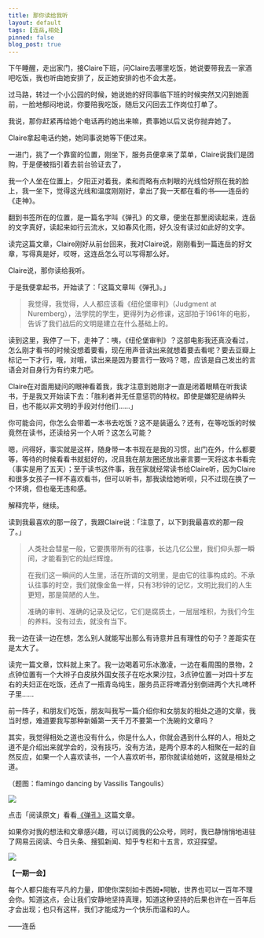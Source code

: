 ```yaml
---
title: 那你读给我听
layout: default
tags: [连岳,相处]
pinned: false
blog_post: true
---
```


下午睡醒，走出家门，接Claire下班，问Claire去哪里吃饭，她说要带我去一家酒吧吃饭，我也听由她安排了，反正她安排的也不会太差。

过马路，转过一个小公园的时候，她说她的好同事临下班的时候突然又闪到她面前，一脸地郁闷地说，你要陪我吃饭，随后又闪回去工作岗位打单了。

我说，那你赶紧再给她个电话再约她出来嘛，费事她以后又说你抛弃她了。

Claire拿起电话约她，她同事说她等下便过来。

一进门，挑了一个靠窗的位置，刚坐下，服务员便拿来了菜单，Claire说我们是团购，于是便被指引着去前台验证去了，

我一个人坐在位置上，夕阳正对着我，柔和而略有点刺眼的光线恰好照在我的脸上，我一坐下，觉得这光线和温度刚刚好，拿出了我一天都在看的书——连岳的《走神》。

翻到书签所在的位置，是一篇名字叫《弹孔》的文章，便坐在那里阅读起来，连岳的文字真好，读起来如行云流水，又如春风化雨，好久没有读过如此好的文字。

读完这篇文章，Claire刚好从前台回来，我对Claire说，刚刚看到一篇连岳的好文章，写得真是好，哎呀，这连岳怎么可以写得那么好。

Claire说，那你读给我听。

于是我便拿起书，开始读了：「这篇文章叫《弹孔》。」

>我觉得，我觉得，人人都应该看《纽伦堡审判》（Judgment at Nuremberg），法学院的学生，更得列为必修课，这部拍于1961年的电影，告诉了我们战后的文明是建立在什么基础上的。

读到这里，我停了一下，走神了：咦，《纽伦堡审判》？这部电影我还真没看过，怎么刚才看书的时候没想着要看，现在用声音读出来就想着要去看呢？要去豆瓣上标记一下才行，哦，对哦，读出来是因为要言行一致吗？嗯，应该是自己发出的言语会对自身行为有约束力吧。

Claire在对面用疑问的眼神看着我，我才注意到她刚才一直是闭着眼睛在听我读书，于是我又开始读下去：「胜利者并无任意惩罚的特权。即使是嫌犯是纳粹头目，也不能以非文明的手段对付他们……」

你可能会问，你怎么会带着一本书去吃饭？这不是装逼么？还有，在等吃饭的时候竟然在读书，还读给另一个人听？这怎么可能？

嗯，问得好，事实就是这样，随身带一本书现在是我的习惯，出门在外，什么都要等，等待的时候看看书就挺好的，况且我在朋友圈还放出豪言要一天将这本书看完（事实是用了五天）；至于读书这件事，我在家就经常读书给Claire听，因为Claire和很多女孩子一样不喜欢看书，但可以听书，那我读给她听呗，只不过现在换了一个环境，但也毫无违和感。

解释完毕，继续。

读到我最喜欢的那一段了，我跟Claire说：「注意了，以下到我最喜欢的那一段了。」

>人类社会彗星一般，它要携带所有的往事，长达几亿公里，我们仰头那一瞬间，才能看到它的灿烂辉煌。
>
>在我们这一瞬间的人生里，活在所谓的文明里，是由它的往事构成的。不承认往事的时空，我们就像金鱼一样，只有3秒钟的记忆，文明比我们的人生更短，那是简陋的人生。
>
>准确的审判、准确的记录及记忆，它们是腐质土，一层层堆积，为我们今生的养料。没有过去，就没有当下。

我一边在读一边在想，怎么别人就能写出那么有诗意并且有理性的句子？差距实在是太大了。

读完一篇文章，饮料就上来了。我一边喝着可乐冰激凌，一边在看周围的景物，2点钟位置有一个大辫子白皮肤外国女孩子在吃水果沙拉，3点钟位置一对四十岁左右的夫妇正在吃饭，还点了一瓶青岛纯生，服务员正将啤酒分别倒进两个大扎啤杯子里……

前一阵子，和朋友们吃饭，朋友叫我写一篇介绍你和女朋友的相处之道的文章，我当时想，难道要我写那种新婚第一天千万不要第一个洗碗的文章吗？

其实，我觉得相处之道也没有什么，你是什么人，你就会遇到什么样的人，相处之道不是介绍出来就学会的，没有技巧，没有方法，是两个原本的人相聚在一起的自然反应，如果一个人喜欢读书，一个人喜欢听书，那你就读给她听，这就是相处之道。

（题图：flamingo dancing by Vassilis Tangoulis）

![](http://cnfeat.qiniudn.com/mHDSX.png)

点击「阅读原文」看看[《弹孔》](http://movie.douban.com/review/6725896/)这篇文章。

如果你对我的想法和文章感兴趣，可以订阅我的公众号，同时，我已静悄悄地进驻了网易云阅读、今日头条、搜狐新闻、知乎专栏和十五言，欢迎探望。

![](http://cnfeat.qiniudn.com/1000.png)

**【一期一会】**

每个人都只能有平凡的力量，即使你深刻如卡西姆•阿敏，世界也可以一百年不理会你。知道这点，会让我们安静地坚持真理，知道这种坚持的后果也许在一百年后才会出现；也只有这样，我们才能成为一个快乐而温和的人。

——连岳





